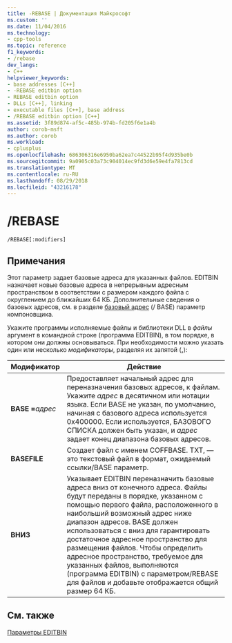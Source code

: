 ```yaml
---
title: -REBASE | Документация Майкрософт
ms.custom: ''
ms.date: 11/04/2016
ms.technology:
- cpp-tools
ms.topic: reference
f1_keywords:
- /rebase
dev_langs:
- C++
helpviewer_keywords:
- base addresses [C++]
- -REBASE editbin option
- REBASE editbin option
- DLLs [C++], linking
- executable files [C++], base address
- /REBASE editbin option [C++]
ms.assetid: 3f89d874-af5c-485b-974b-fd205f6e1a4b
author: corob-msft
ms.author: corob
ms.workload:
- cplusplus
ms.openlocfilehash: 686306316e6950ba62ea7c44522b95f4d935be0b
ms.sourcegitcommit: 9a0905c03a73c904014ec9fd3d6e59e4fa7813cd
ms.translationtype: MT
ms.contentlocale: ru-RU
ms.lasthandoff: 08/29/2018
ms.locfileid: "43216178"
---
```

# <a name="rebase"></a>/REBASE
```  
/REBASE[:modifiers]  
```  
  
## <a name="remarks"></a>Примечания  
 Этот параметр задает базовые адреса для указанных файлов. EDITBIN назначает новые базовые адреса в непрерывным адресным пространством в соответствии с размером каждого файла с округлением до ближайших 64 КБ. Дополнительные сведения о базовых адресов, см. в разделе [базовый адрес](../../build/reference/base-base-address.md) (/ BASE) параметр компоновщика.  
  
 Укажите программы исполняемые файлы и библиотеки DLL в *файлы* аргумент в командной строке (программа EDITBIN), в том порядке, в котором они должны основываться. При необходимости можно указать один или несколько *модификаторы*, разделяя их запятой (**,**):  
  
|Модификатор|Действие|  
|--------------|------------|  
|**BASE =**<em>адрес</em>|Предоставляет начальный адрес для переназначения базовых адресов, к файлам. Укажите *адрес* в десятичном или нотации языка. Если BASE не указан, по умолчанию, начиная с базового адреса используется 0x400000. Если используется, БАЗОВОГО СПИСКА должен быть указан, и *адрес* задает конец диапазона базовых адресов.|  
|**BASEFILE**|Создает файл с именем COFFBASE. TXT, — это текстовый файл в формат, ожидаемый ссылки/BASE параметр.|  
|**ВНИЗ**|Указывает EDITBIN переназначить базовые адреса вниз от конечного адреса. Файлы будут переданы в порядке, указанном с помощью первого файла, расположенного в наибольший возможный адрес ниже диапазон адресов. BASE должен использоваться с вниз для гарантировать достаточное адресное пространство для размещения файлов. Чтобы определить адресное пространство, требуемое для указанных файлов, выполняются (программа EDITBIN) с параметром/REBASE для файлов и добавьте отображается общий размер 64 КБ.|  
  
## <a name="see-also"></a>См. также  
 [Параметры EDITBIN](../../build/reference/editbin-options.md)